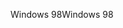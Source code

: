 <span data-ttu-id="648f7-101">Windows 98</span><span class="sxs-lookup"><span data-stu-id="648f7-101">Windows 98</span></span>